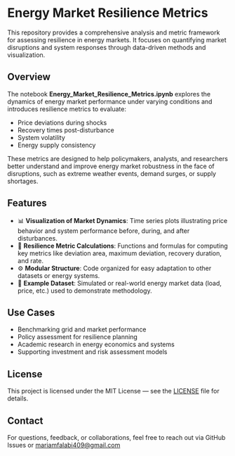 # Energy Market Resilience Metrics

This repository provides a comprehensive analysis and metric framework for assessing resilience in energy markets. It focuses on quantifying market disruptions and system responses through data-driven methods and visualization.

## Overview

The notebook **Energy_Market_Resilience_Metrics.ipynb** explores the dynamics of energy market performance under varying conditions and introduces resilience metrics to evaluate:

- Price deviations during shocks
- Recovery times post-disturbance
- System volatility
- Energy supply consistency

These metrics are designed to help policymakers, analysts, and researchers better understand and improve energy market robustness in the face of disruptions, such as extreme weather events, demand surges, or supply shortages.

## Features

- 📊 **Visualization of Market Dynamics**: Time series plots illustrating price behavior and system performance before, during, and after disturbances.
- 🧮 **Resilience Metric Calculations**: Functions and formulas for computing key metrics like deviation area, maximum deviation, recovery duration, and rate.
- ⚙️ **Modular Structure**: Code organized for easy adaptation to other datasets or energy systems.
- 📁 **Example Dataset**: Simulated or real-world energy market data (load, price, etc.) used to demonstrate methodology.

## Use Cases

- Benchmarking grid and market performance
- Policy assessment for resilience planning
- Academic research in energy economics and systems
- Supporting investment and risk assessment models

## License

This project is licensed under the MIT License — see the [LICENSE](LICENSE) file for details.

## Contact

For questions, feedback, or collaborations, feel free to reach out via GitHub Issues or mariamfalabi409@gmail.com
